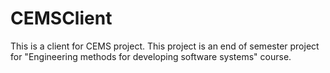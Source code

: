 # CEMSClient
This is a client for CEMS project.
This project is an end of semester project for 
"Engineering methods for developing software systems" course.
